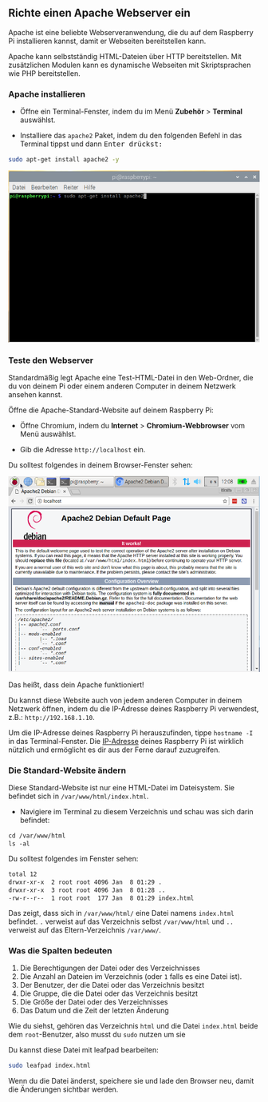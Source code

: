 ## Richte einen Apache Webserver ein

Apache ist eine beliebte Webserveranwendung, die du auf dem Raspberry Pi installieren kannst, damit er Webseiten bereitstellen kann.

Apache kann selbstständig HTML-Dateien über HTTP bereitstellen. Mit zusätzlichen Modulen kann es dynamische Webseiten mit Skriptsprachen wie PHP bereitstellen.

### Apache installieren

+ Öffne ein Terminal-Fenster, indem du im Menü **Zubehör** > **Terminal** auswählst.

+ Installiere das `apache2` Paket, indem du den folgenden Befehl in das Terminal tippst und dann <kbd>Enter<kbd> drückst: 
  
```bash
sudo apt-get install apache2 -y
```
  
![install apache](images/install_apache.png)


### Teste den Webserver

Standardmäßig legt Apache eine Test-HTML-Datei in den Web-Ordner, die du von deinem Pi oder einem anderen Computer in deinem Netzwerk ansehen kannst.

Öffne die Apache-Standard-Website auf deinem Raspberry Pi:

+ Öffne Chromium, indem du **Internet** > **Chromium-Webbrowser** vom Menü auswählst.

+ Gib die Adresse `http://localhost` ein.

Du solltest folgendes in deinem Browser-Fenster sehen:


![Apache it works](images/apache-it-works.png)

Das heißt, dass dein Apache funktioniert!

Du kannst diese Website auch von jedem anderen Computer in deinem Netzwerk öffnen, indem du die IP-Adresse deines Raspberry Pi verwendest, z.B.: `http://192.168.1.10`.

Um die IP-Adresse deines Raspberry Pi herauszufinden, tippe `hostname -I` in das Terminal-Fenster.  Die [IP-Adresse](https://www.raspberrypi.org/documentation/remote-access/ip-address.md) deines Raspberry Pi ist wirklich nützlich und ermöglicht es dir aus der Ferne darauf zuzugreifen.

### Die Standard-Website ändern

Diese Standard-Website ist nur eine HTML-Datei im Dateisystem. Sie befindet sich in `/var/www/html/index.html`.

- Navigiere im Terminal zu diesem Verzeichnis und schau was sich darin befindet:

```
cd /var/www/html
ls -al
```

Du solltest folgendes im Fenster sehen:


```
total 12
drwxr-xr-x  2 root root 4096 Jan  8 01:29 .
drwxr-xr-x  3 root root 4096 Jan  8 01:28 ..
-rw-r--r--  1 root root  177 Jan  8 01:29 index.html
```

Das zeigt, dass sich in `/var/www/html/` eine Datei namens `index.html` befindet. `.` verweist auf das Verzeichnis selbst `/var/www/html` und `..` verweist auf das Eltern-Verzeichnis `/var/www/`.

### Was die Spalten bedeuten

1. Die Berechtigungen der Datei oder des Verzeichnisses
1. Die Anzahl an Dateien im Verzeichnis (oder `1` falls es eine Datei ist).
1. Der Benutzer, der die Datei oder das Verzeichnis besitzt
1. Die Gruppe, die die Datei oder das Verzeichnis besitzt
1. Die Größe der Datei oder des Verzeichnisses
1. Das Datum und die Zeit der letzten Änderung

Wie du siehst, gehören das Verzeichnis `html` und die Datei `index.html` beide dem `root`-Benutzer, also musst du `sudo` nutzen um sie 

Du kannst diese Datei mit leafpad bearbeiten:

```bash
sudo leafpad index.html
```

Wenn du die Datei änderst, speichere sie und lade den Browser neu, damit die Änderungen sichtbar werden.

